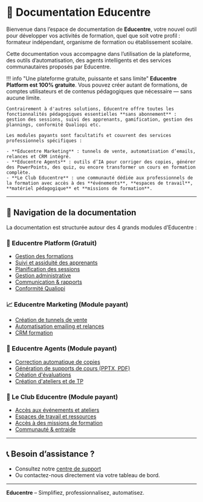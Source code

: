 # 📘 Documentation Educentre

Bienvenue dans l’espace de documentation de **Educentre**, votre nouvel outil pour développer vos activités de formation, quel que soit votre profil : formateur indépendant, organisme de formation ou établissement scolaire.

Cette documentation vous accompagne dans l’utilisation de la plateforme, des outils d’automatisation, des agents intelligents et des services communautaires proposés par Educentre.

!!! info "Une plateforme gratuite, puissante et sans limite"
    **Educentre Platform est 100% gratuite**. Vous pouvez créer autant de formations, de comptes utilisateurs et de contenus pédagogiques que nécessaire — sans aucune limite.

    Contrairement à d'autres solutions, Educentre offre toutes les fonctionnalités pédagogiques essentielles **sans abonnement** : gestion des sessions, suivi des apprenants, gamification, gestion des plannings, conformité Qualiopi etc.

    Les modules payants sont facultatifs et couvrent des services professionnels spécifiques :

    - **Educentre Marketing** : tunnels de vente, automatisation d’emails, relances et CRM intégré.
    - **Educentre Agents** : outils d’IA pour corriger des copies, générer des PowerPoints, des quiz, ou encore transformer un cours en formation complète.
    - **Le Club Educentre** : une communauté dédiée aux professionnels de la formation avec accès à des **événements**, **espaces de travail**, **matériel pédagogique** et **missions de formation**.

---

## 🧭 Navigation de la documentation

La documentation est structurée autour des 4 grands modules d’Educentre :

### 🧩 Educentre Platform (Gratuit)
- [Gestion des formations](./platform/gestion-formations.md)
- [Suivi et assiduité des apprenants](./platform/suivi-assiduite.md)
- [Planification des sessions](./platform/planification-sessions.md)
- [Gestion administrative](./platform/gestion-administrative.md)
- [Communication & rapports](./platform/communication-rapport.md)
- [Conformité Qualiopi](./platform/qualiopi.md)

### 📈 Educentre Marketing (Module payant)
- [Création de tunnels de vente](./marketing/tunnels.md)
- [Automatisation emailing et relances](./marketing/emailing.md)
- [CRM formation](./marketing/crm.md)

### 🤖 Educentre Agents (Module payant)
- [Correction automatique de copies](./agents/correction.md)
- [Génération de supports de cours (PPTX, PDF)](./agents/supports.md)
- [Création d'évaluations](./agents/quiz.md)
- [Création d'ateliers et de TP](./agents/atelier.md)

### 🤝 Le Club Educentre (Module payant)
- [Accès aux événements et ateliers](./club/evenements.md)
- [Espaces de travail et ressources](./club/espaces.md)
- [Accès à des missions de formation](./club/missions.md)
- [Communauté & entraide](./club/communaute.md)

---

## 📞 Besoin d’assistance ?

- Consultez notre [centre de support](https://educentre.fr/contact)
- Ou contactez-nous directement via votre tableau de bord.

---

**Educentre** – Simplifiez, professionnalisez, automatisez.
